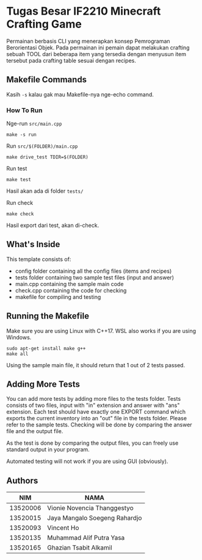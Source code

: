 # Tugas Besar IF2210 Minecraft Crafting Game

Permainan berbasis CLI yang menerapkan konsep Pemrograman Berorientasi Objek. Pada permainan ini pemain dapat melakukan crafting sebuah TOOL dari beberapa item yang tersedia dengan menyusun item tersebut pada crafting table sesuai dengan recipes. 

## Makefile Commands

Kasih `-s` kalau gak mau Makefile-nya nge-echo command.



### How To Run

Nge-run `src/main.cpp`

```
make -s run
```

Run `src/$(FOLDER)/main.cpp`

```
make drive_test TDIR=$(FOLDER)
```

Run test

```
make test
```

Hasil akan ada di folder `tests/`

Run check

```
make check
```

Hasil export dari test, akan di-check.

## What's Inside
This template consists of:
- config folder containing all the config files (items and recipes)
- tests folder containing two sample test files (input and answer)
- main.cpp containing the sample main code
- check.cpp containing the code for checking
- makefile for compiling and testing

## Running the Makefile
Make sure you are using Linux with C++17. WSL also works if you are using Windows.
```
sudo apt-get install make g++
make all
```
Using the sample main file, it should return that 1 out of 2 tests passed.

## Adding More Tests
You can add more tests by adding more files to the tests folder. Tests consists of two files, input with "in" extension and answer with "ans" extension. Each test should have exactly one EXPORT command which exports the current inventory into an "out" file in the tests folder. Please refer to the sample tests. Checking will be done by comparing the answer file and the output file.

As the test is done by comparing the output files, you can freely use standard output in your program.

Automated testing will not work if you are using GUI (obviously).

## Authors

| NIM      | NAMA                          |
|----------|-------------------------------|
| 13520006 | Vionie Novencia Thanggestyo   | 
| 13520015 | Jaya Mangalo Soegeng Rahardjo | 
| 13520093 | Vincent Ho                    |
| 13520135 | Muhammad Alif Putra Yasa      |
| 13520165 | Ghazian Tsabit Alkamil        |
